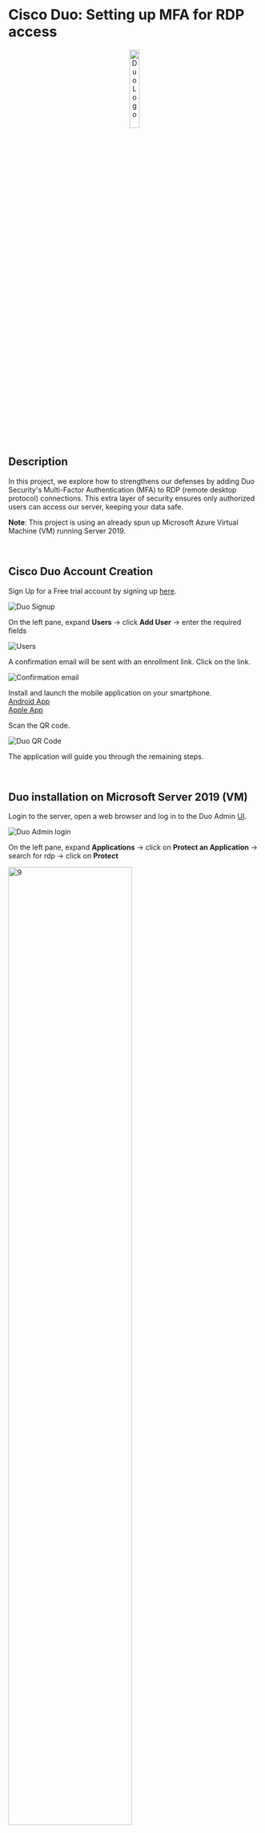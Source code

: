 # Cisco Duo: Setting up MFA for RDP access

<p align="center">
<img src="https://github.com/Manny-D/Cisco-Duo-MFA-for-RDP/assets/99146530/cd4c6e6f-18d8-4625-af1f-d8b94224c9c6" height=20%" width="20%" alt="Duo Logo"/>
</p>


## Description
In this project, we explore how to strengthens our defenses by adding Duo Security's Multi-Factor Authentication (MFA) to RDP (remote desktop protocol) connections. This extra layer of security ensures only authorized users can access our server, keeping your data safe.

<b>Note</b>: This project is using an already spun up Microsoft Azure Virtual Machine (VM) running Server 2019.

<br>

## Cisco Duo Account Creation

Sign Up for a Free trial account by signing up [here](https://signup.duo.com/).

![Duo Signup](https://github.com/Manny-D/Cisco-Duo-MFA-for-RDP/assets/99146530/8a6cc378-235e-4d14-bb50-ec1ee28b7ecd)


On the left pane, expand <b>Users</b> -> click <b>Add User</b> -> enter the required fields 

![Users](https://github.com/Manny-D/Cisco-Duo-MFA-for-RDP/assets/99146530/dbae158d-af1e-44ba-a038-9c49a28cccbc)

A confirmation email will be sent with an enrollment link. Click on the link.

![Confirmation email](https://github.com/Manny-D/Cisco-Duo-MFA-for-RDP/assets/99146530/48b76ddc-9a5e-458f-b91c-3fad5c2c54a4)

Install and launch the mobile application on your smartphone. <br>
[Android App](https://play.google.com/store/apps/details?id=com.duosecurity.duomobile&hl=en_US&gl=US) <br>
[Apple App](https://apps.apple.com/us/app/duo-mobile/id422663827) <br>

Scan the QR code. 

![Duo QR Code](https://github.com/Manny-D/Cisco-Duo-MFA-for-RDP/assets/99146530/a7720201-fa73-4097-936d-323c03defacd)

The application will guide you through the remaining steps.

<br>

## Duo installation on Microsoft Server 2019 (VM)

Login to the server, open a web browser and log in to the Duo Admin [UI](https://admin.duosecurity.com/login?next=%2F).

![Duo Admin login](https://github.com/Manny-D/Cisco-Duo-MFA-for-RDP/assets/99146530/5c48ed68-f121-402d-aa8d-7abfef7d264c)


On the left pane, expand <b>Applications</b> -> click on <b>Protect an Application</b> -> search for rdp -> click on <b>Protect</b>

<img src="https://i.imgur.com/ai8tLPh.png" height="70%" width="70%" alt="9"/><br />

On the next page, download the "Duo Authentication for Windows Login Installer" package and open the downloaded file when finished. 

<img src="https://i.imgur.com/HQYTeRN.png" height="70%" width="70%" alt="9"/><br />

Copy and paste the API hostname into the InstallShield Wizard.

![API hostname](https://github.com/Manny-D/Cisco-Duo-MFA-for-RDP/assets/99146530/8b7547d2-3172-4373-bcb9-85f39b8e5a45)

Do the same for the Integration Key and Secret Key then click <b>Next</b>.

![Int and Sec keys](https://github.com/Manny-D/Cisco-Duo-MFA-for-RDP/assets/99146530/d6d7b3d0-c394-4e00-a532-81703ebaf6e1)

For this project, in the settings that follow (like the ones pictured below) no changes are necessary - eg. keep them at their default. 

![Screenshot 2024-05-02 at 11 51 47 AM](https://github.com/Manny-D/Cisco-Duo-MFA-for-RDP/assets/99146530/60285558-7a51-4ae3-b5b0-ebf7d2b6a607)

Continue clicking <b>Next</b> till you get to the <b>Install Wizard Completed</b> part, then click <b>Finish</b> to start the installer. 

<img width="374" alt="Screenshot 2024-05-02 at 11 48 58 AM" src="https://github.com/Manny-D/Cisco-Duo-MFA-for-RDP/assets/99146530/0feb390f-0ebb-4c0e-9a36-00677c355130">

After the installation is completed, log out of the server. 

<br>

## Login to test MFA

Log back in to the server and you will now receive the following Duo pop up.

<img width="481" alt="Screenshot 2024-05-02 at 12 02 48 PM" src="https://github.com/Manny-D/Cisco-Duo-MFA-for-RDP/assets/99146530/30435662-c1c2-49d1-80ae-b5bf9b0c4a28"> <br>

The server now requires Multi-Factor Authentication (MFA) each time a user logs in using Remote Desktop Protocol (RDP).

<br>

## Conclusion

Adding Duo Security's MFA for RDP connections ensures only authorized users access your servers. It seamlessly integrates with Azure, offering easy setup and fortifying your defenses in today's dynamic cybersecurity landscape.

